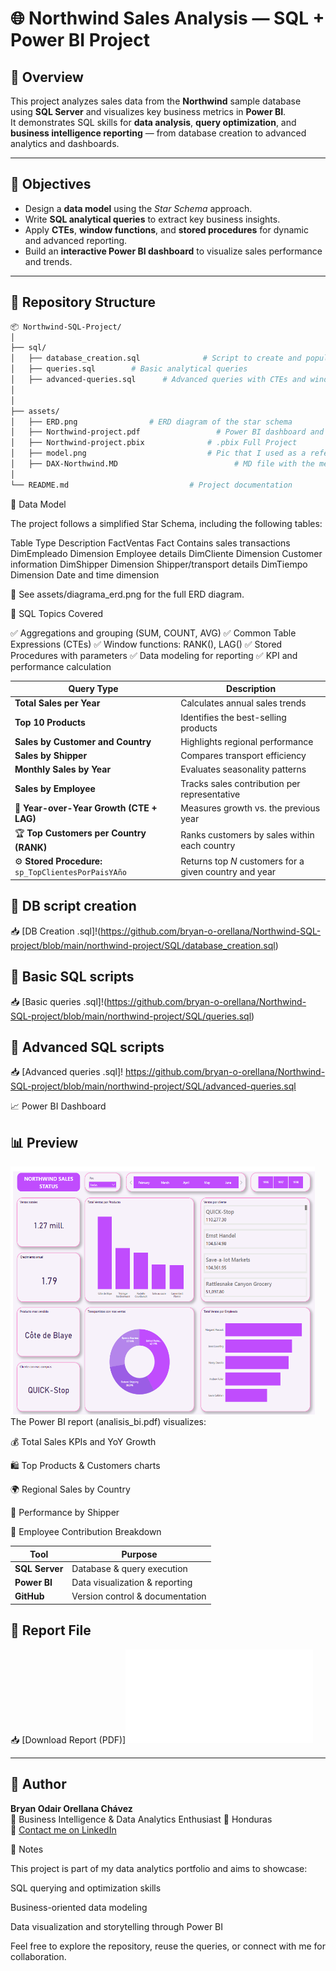 # 🌐 Northwind Sales Analysis — SQL + Power BI Project

## 📘 Overview
This project analyzes sales data from the **Northwind** sample database using **SQL Server** and visualizes key business metrics in **Power BI**.  
It demonstrates SQL skills for **data analysis**, **query optimization**, and **business intelligence reporting** — from database creation to advanced analytics and dashboards.

---

## 🎯 Objectives
- Design a **data model** using the *Star Schema* approach.  
- Write **SQL analytical queries** to extract key business insights.  
- Apply **CTEs**, **window functions**, and **stored procedures** for dynamic and advanced reporting.  
- Build an **interactive Power BI dashboard** to visualize sales performance and trends.

---

## 🧱 Repository Structure
```bash
📦 Northwind-SQL-Project/
│
├── sql/
│   ├── database_creation.sql              # Script to create and populate the Northwind database
│   ├── queries.sql        # Basic analytical queries
│   ├── advanced-queries.sql      # Advanced queries with CTEs and window functions, Stored procedures for dynamic analysis
│            
│
├── assets/
│   ├── ERD.png                # ERD diagram of the star schema
│   ├── Northwind-project.pdf                 # Power BI dashboard and insights
│   ├── Northwind-project.pbix              # .pbix Full Project
│   ├── model.png                           # Pic that I used as a reference to the model
│   ├── DAX-Northwind.MD                          # MD file with the measures used in DAX
│ 
└── README.md                           # Project documentation
```
🧩 Data Model

The project follows a simplified Star Schema, including the following tables:

Table	Type	Description
FactVentas	Fact	Contains sales transactions
DimEmpleado	Dimension	Employee details
DimCliente	Dimension	Customer information
DimShipper	Dimension	Shipper/transport details
DimTiempo	Dimension	Date and time dimension

📄 See assets/diagrama_erd.png for the full ERD diagram.

🧠 SQL Topics Covered

✅ Aggregations and grouping (SUM, COUNT, AVG)
✅ Common Table Expressions (CTEs)
✅ Window functions: RANK(), LAG()
✅ Stored Procedures with parameters
✅ Data modeling for reporting
✅ KPI and performance calculation

| Query Type                                           | Description                                            |
| ---------------------------------------------------- | ------------------------------------------------------ |
| **Total Sales per Year**                             | Calculates annual sales trends                         |
| **Top 10 Products**                                  | Identifies the best-selling products                   |
| **Sales by Customer and Country**                    | Highlights regional performance                        |
| **Sales by Shipper**                                 | Compares transport efficiency                          |
| **Monthly Sales by Year**                            | Evaluates seasonality patterns                         |
| **Sales by Employee**                                | Tracks sales contribution per representative           |
| 🧮 **Year-over-Year Growth (CTE + LAG)**             | Measures growth vs. the previous year                  |
| 🏆 **Top Customers per Country (RANK)**              | Ranks customers by sales within each country           |
| ⚙️ **Stored Procedure:** `sp_TopClientesPorPaisYAño` | Returns top *N* customers for a given country and year |
>
## 📄 DB script creation
📥 [DB Creation .sql]!(https://github.com/bryan-o-orellana/Northwind-SQL-project/blob/main/northwind-project/SQL/database_creation.sql)
>
## 📄 Basic SQL scripts
📥 [Basic queries .sql]!(https://github.com/bryan-o-orellana/Northwind-SQL-project/blob/main/northwind-project/SQL/queries.sql)
>
## 📄 Advanced SQL scripts
📥 [Advanced queries .sql]! https://github.com/bryan-o-orellana/Northwind-SQL-project/blob/main/northwind-project/SQL/advanced-queries.sql

📈 Power BI Dashboard

## 📊 Preview
>
<img width="487" height="397" alt="1" src="https://github.com/bryan-o-orellana/Northwind-SQL-project/blob/main/northwind-project/assets/preview.png" />
The Power BI report (analisis_bi.pdf) visualizes:

💰 Total Sales KPIs and YoY Growth

🛍️ Top Products & Customers charts

🌍 Regional Sales by Country

🚚 Performance by Shipper

👤 Employee Contribution Breakdown

| Tool           | Purpose                         |
| -------------- | ------------------------------- |
| **SQL Server** | Database & query execution      |
| **Power BI**   | Data visualization & reporting  |
| **GitHub**     | Version control & documentation |

## 📄 Report File
📥 [Download Report (PDF)]![Full report](./northwind-project/assets/Northwind-project.pdf) 

---

## 💬 Author
**Bryan Odair Orellana Chávez**  
💼 Business Intelligence & Data Analytics Enthusiast
📍 Honduras  
📧 [Contact me on LinkedIn](https://www.linkedin.com/in/bryanxavez)

💬 Notes

This project is part of my data analytics portfolio and aims to showcase:

SQL querying and optimization skills

Business-oriented data modeling

Data visualization and storytelling through Power BI

Feel free to explore the repository, reuse the queries, or connect with me for collaboration.
